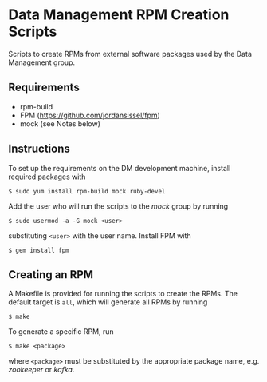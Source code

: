 # Data Management RPM Creation Scripts

Scripts to create RPMs from external software packages used by the Data
Management group.


## Requirements

- rpm-build
- FPM (https://github.com/jordansissel/fpm)
- mock (see Notes below)


## Instructions

To set up the requirements on the DM development machine, install required
packages with

    $ sudo yum install rpm-build mock ruby-devel

Add the user who will run the scripts to the *mock* group by running

    $ sudo usermod -a -G mock <user>

substituting `<user>` with the user name. Install FPM with

    $ gem install fpm


## Creating an RPM

A Makefile is provided for running the scripts to create the RPMs. The default
target is `all`, which will generate all RPMs by running

    $ make

To generate a specific RPM, run

    $ make <package>

where `<package>` must be substituted by the appropriate package name, e.g.
*zookeeper* or *kafka*.
